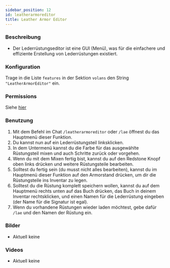 ```yaml
---
sidebar_position: 12
id: leatherarmoreditor
title: Leather Armor Editor
---
```

### Beschreibung
* Der Lederrüstungseditor ist eine GUI (Menü), was für die einfachere und effiziente Erstellung von Lederrüstungen existiert.
### Konfiguration
Trage in die Liste `features` in der Sektion `volans` den String `"LeatherArmorEditor"` ein.
### Permissions
Siehe [hier](/docs/Permissions/#leather-armor-editor)
### Benutzung
1. Mit dem Befehl im Chat `/leatherarmoreditor` oder `/lae` öffnest du das Hauptmenü dieser Funktion.
2. Du kannst nun auf ein Lederrüstungsteil linksklicken.
3. In dem Untermenü kannst du die Farbe für das ausgewählte Rüstungsteil mixen und auch Schritte zurück oder vorgehen.
4. Wenn du mit dem Mixen fertig bist, kannst du auf den Redstone Knopf oben links drücken und weitere Rüstungsteile bearbeiten.
5. Solltest du fertig sein (du musst nicht alles bearbeiten), kannst du im Hauptmenü dieser Funktion auf den Armorstand drücken, um dir die Rüstungsteile ins Inventar zu legen.
6. Solltest du die Rüstung komplett speichern wollen, kannst du auf dem Hauptmenü rechts unten auf das Buch drücken, das Buch in deinem Inventar rechtsklicken, und einen Namen für die Lederrüstung eingeben (der Name für die Signatur ist egal).
7. Wenn du vorhandene Rüstungen wieder laden möchtest, gebe dafür `/lae` und den Namen der Rüstung ein.
### Bilder
- Aktuell keine
### Videos
- Aktuell keine